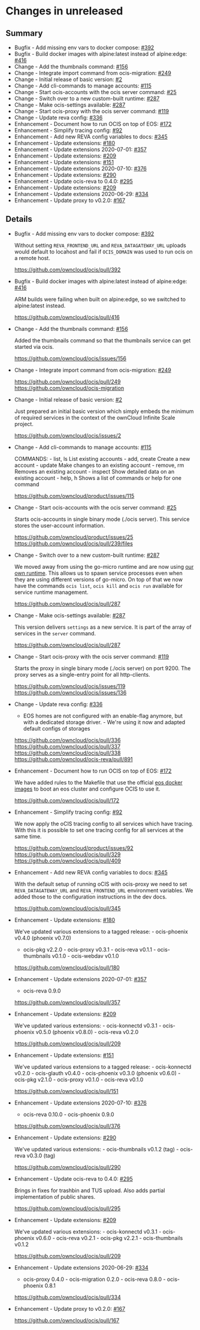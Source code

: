 # Changes in unreleased

## Summary

* Bugfix - Add missing env vars to docker compose: [#392](https://github.com/owncloud/ocis/pull/392)
* Bugfix - Build docker images with alpine:latest instead of alpine:edge: [#416](https://github.com/owncloud/ocis/pull/416)
* Change - Add the thumbnails command: [#156](https://github.com/owncloud/ocis/issues/156)
* Change - Integrate import command from ocis-migration: [#249](https://github.com/owncloud/ocis/pull/249)
* Change - Initial release of basic version: [#2](https://github.com/owncloud/ocis/issues/2)
* Change - Add cli-commands to manage accounts: [#115](https://github.com/owncloud/product/issues/115)
* Change - Start ocis-accounts with the ocis server command: [#25](https://github.com/owncloud/product/issues/25)
* Change - Switch over to a new custom-built runtime: [#287](https://github.com/owncloud/ocis/pull/287)
* Change - Make ocis-settings available: [#287](https://github.com/owncloud/ocis/pull/287)
* Change - Start ocis-proxy with the ocis server command: [#119](https://github.com/owncloud/ocis/issues/119)
* Change - Update reva config: [#336](https://github.com/owncloud/ocis/pull/336)
* Enhancement - Document how to run OCIS on top of EOS: [#172](https://github.com/owncloud/ocis/pull/172)
* Enhancement - Simplify tracing config: [#92](https://github.com/owncloud/product/issues/92)
* Enhancement - Add new REVA config variables to docs: [#345](https://github.com/owncloud/ocis/pull/345)
* Enhancement - Update extensions: [#180](https://github.com/owncloud/ocis/pull/180)
* Enhancement - Update extensions 2020-07-01: [#357](https://github.com/owncloud/ocis/pull/357)
* Enhancement - Update extensions: [#209](https://github.com/owncloud/ocis/pull/209)
* Enhancement - Update extensions: [#151](https://github.com/owncloud/ocis/pull/151)
* Enhancement - Update extensions 2020-07-10: [#376](https://github.com/owncloud/ocis/pull/376)
* Enhancement - Update extensions: [#290](https://github.com/owncloud/ocis/pull/290)
* Enhancement - Update ocis-reva to 0.4.0: [#295](https://github.com/owncloud/ocis/pull/295)
* Enhancement - Update extensions: [#209](https://github.com/owncloud/ocis/pull/209)
* Enhancement - Update extensions 2020-06-29: [#334](https://github.com/owncloud/ocis/pull/334)
* Enhancement - Update proxy to v0.2.0: [#167](https://github.com/owncloud/ocis/pull/167)

## Details

* Bugfix - Add missing env vars to docker compose: [#392](https://github.com/owncloud/ocis/pull/392)

   Without setting `REVA_FRONTEND_URL` and `REVA_DATAGATEWAY_URL` uploads would default to
   locahost and fail if `OCIS_DOMAIN` was used to run ocis on a remote host.

   https://github.com/owncloud/ocis/pull/392


* Bugfix - Build docker images with alpine:latest instead of alpine:edge: [#416](https://github.com/owncloud/ocis/pull/416)

   ARM builds were failing when built on alpine:edge, so we switched to alpine:latest instead.

   https://github.com/owncloud/ocis/pull/416


* Change - Add the thumbnails command: [#156](https://github.com/owncloud/ocis/issues/156)

   Added the thumbnails command so that the thumbnails service can get started via ocis.

   https://github.com/owncloud/ocis/issues/156


* Change - Integrate import command from ocis-migration: [#249](https://github.com/owncloud/ocis/pull/249)

   https://github.com/owncloud/ocis/pull/249
   https://github.com/owncloud/ocis-migration


* Change - Initial release of basic version: [#2](https://github.com/owncloud/ocis/issues/2)

   Just prepared an initial basic version which simply embeds the minimum of required services in
   the context of the ownCloud Infinite Scale project.

   https://github.com/owncloud/ocis/issues/2


* Change - Add cli-commands to manage accounts: [#115](https://github.com/owncloud/product/issues/115)

   COMMANDS: - list, ls List existing accounts - add, create Create a new account - update Make
   changes to an existing account - remove, rm Removes an existing account - inspect Show detailed
   data on an existing account - help, h Shows a list of commands or help for one command

   https://github.com/owncloud/product/issues/115


* Change - Start ocis-accounts with the ocis server command: [#25](https://github.com/owncloud/product/issues/25)

   Starts ocis-accounts in single binary mode (./ocis server). This service stores the
   user-account information.

   https://github.com/owncloud/product/issues/25
   https://github.com/owncloud/ocis/pull/239/files


* Change - Switch over to a new custom-built runtime: [#287](https://github.com/owncloud/ocis/pull/287)

   We moved away from using the go-micro runtime and are now using [our own
   runtime](https://github.com/refs/pman). This allows us to spawn service processes even
   when they are using different versions of go-micro. On top of that we now have the commands `ocis
   list`, `ocis kill` and `ocis run` available for service runtime management.

   https://github.com/owncloud/ocis/pull/287


* Change - Make ocis-settings available: [#287](https://github.com/owncloud/ocis/pull/287)

   This version delivers `settings` as a new service. It is part of the array of services in the
   `server` command.

   https://github.com/owncloud/ocis/pull/287


* Change - Start ocis-proxy with the ocis server command: [#119](https://github.com/owncloud/ocis/issues/119)

   Starts the proxy in single binary mode (./ocis server) on port 9200. The proxy serves as a
   single-entry point for all http-clients.

   https://github.com/owncloud/ocis/issues/119
   https://github.com/owncloud/ocis/issues/136


* Change - Update reva config: [#336](https://github.com/owncloud/ocis/pull/336)

   - EOS homes are not configured with an enable-flag anymore, but with a dedicated storage
   driver. - We're using it now and adapted default configs of storages

   https://github.com/owncloud/ocis/pull/336
   https://github.com/owncloud/ocis/pull/337
   https://github.com/owncloud/ocis/pull/338
   https://github.com/owncloud/ocis-reva/pull/891


* Enhancement - Document how to run OCIS on top of EOS: [#172](https://github.com/owncloud/ocis/pull/172)

   We have added rules to the Makefile that use the official [eos docker
   images](https://gitlab.cern.ch/eos/eos-docker) to boot an eos cluster and configure OCIS
   to use it.

   https://github.com/owncloud/ocis/pull/172


* Enhancement - Simplify tracing config: [#92](https://github.com/owncloud/product/issues/92)

   We now apply the oCIS tracing config to all services which have tracing. With this it is possible
   to set one tracing config for all services at the same time.

   https://github.com/owncloud/product/issues/92
   https://github.com/owncloud/ocis/pull/329
   https://github.com/owncloud/ocis/pull/409


* Enhancement - Add new REVA config variables to docs: [#345](https://github.com/owncloud/ocis/pull/345)

   With the default setup of running oCIS with ocis-proxy we need to set `REVA_DATAGATEWAY_URL`
   and `REVA_FRONTEND_URL` environment variables. We added those to the configuration
   instructions in the dev docs.

   https://github.com/owncloud/ocis/pull/345


* Enhancement - Update extensions: [#180](https://github.com/owncloud/ocis/pull/180)

   We've updated various extensions to a tagged release: - ocis-phoenix v0.4.0 (phoenix v0.7.0)
   - ocis-pkg v2.2.0 - ocis-proxy v0.3.1 - ocis-reva v0.1.1 - ocis-thumbnails v0.1.0 -
   ocis-webdav v0.1.0

   https://github.com/owncloud/ocis/pull/180


* Enhancement - Update extensions 2020-07-01: [#357](https://github.com/owncloud/ocis/pull/357)

   - ocis-reva 0.9.0

   https://github.com/owncloud/ocis/pull/357


* Enhancement - Update extensions: [#209](https://github.com/owncloud/ocis/pull/209)

   We've updated various extensions: - ocis-konnectd v0.3.1 - ocis-phoenix v0.5.0 (phoenix
   v0.8.0) - ocis-reva v0.2.0

   https://github.com/owncloud/ocis/pull/209


* Enhancement - Update extensions: [#151](https://github.com/owncloud/ocis/pull/151)

   We've updated various extensions to a tagged release: - ocis-konnectd v0.2.0 - ocis-glauth
   v0.4.0 - ocis-phoenix v0.3.0 (phoenix v0.6.0) - ocis-pkg v2.1.0 - ocis-proxy v0.1.0 -
   ocis-reva v0.1.0

   https://github.com/owncloud/ocis/pull/151


* Enhancement - Update extensions 2020-07-10: [#376](https://github.com/owncloud/ocis/pull/376)

   - ocis-reva 0.10.0 - ocis-phoenix 0.9.0

   https://github.com/owncloud/ocis/pull/376


* Enhancement - Update extensions: [#290](https://github.com/owncloud/ocis/pull/290)

   We've updated various extensions: - ocis-thumbnails v0.1.2 (tag) - ocis-reva v0.3.0 (tag)

   https://github.com/owncloud/ocis/pull/290


* Enhancement - Update ocis-reva to 0.4.0: [#295](https://github.com/owncloud/ocis/pull/295)

   Brings in fixes for trashbin and TUS upload. Also adds partial implementation of public
   shares.

   https://github.com/owncloud/ocis/pull/295


* Enhancement - Update extensions: [#209](https://github.com/owncloud/ocis/pull/209)

   We've updated various extensions: - ocis-konnectd v0.3.1 - ocis-phoenix v0.6.0 - ocis-reva
   v0.2.1 - ocis-pkg v2.2.1 - ocis-thumbnails v0.1.2

   https://github.com/owncloud/ocis/pull/209


* Enhancement - Update extensions 2020-06-29: [#334](https://github.com/owncloud/ocis/pull/334)

   - ocis-proxy 0.4.0 - ocis-migration 0.2.0 - ocis-reva 0.8.0 - ocis-phoenix 0.8.1

   https://github.com/owncloud/ocis/pull/334


* Enhancement - Update proxy to v0.2.0: [#167](https://github.com/owncloud/ocis/pull/167)

   https://github.com/owncloud/ocis/pull/167

